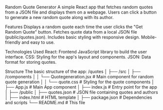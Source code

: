 Random Quote Generator
A simple React app that fetches random quotes from a JSON file and displays them on a webpage. Users can click a button to generate a new random quote along with its author.

Features
Displays a random quote each time the user clicks the "Get Random Quote" button.
Fetches quote data from a local JSON file (public/quotes.json).
Includes basic styling with responsive design.
Mobile-friendly and easy to use.

Technologies Used
React: Frontend JavaScript library to build the user interface.
CSS: Styling for the app's layout and components.
JSON: Data format for storing quotes.

Structure
The basic structure of the app:
/quotes
│
├── /src
│   ├── /components
│   │   └── Quotegeneration.jsx     # Main component for random quote generation
│   │   └── quote.css               # Styling for the quote components
│   ├── App.js                      # Main App component
│   ├── index.js                    # Entry point for the app
│
├── /public
│   ├── quotes.json                 # JSON file containing quotes and authors
│   ├── index.html                  # HTML template
│
├── package.json                    # Dependencies and scripts
└── README.md                       # This file
